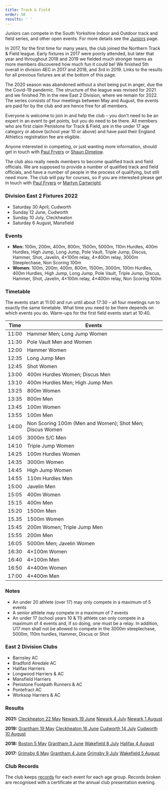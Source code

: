 ```yaml
---
title: Track & Field
order: 50
results: ' '
---
```


Juniors can compete in the South Yorkshire Indoor and Outdoor track and field series, and other open events. For more details see the [Juniors](https://pfrac.chrishodgson.co.uk/about/juniors) page.

In 2017, for the first time for many years, the club joined the Northern Track &amp; Field league. Early fixtures in 2017 were poorly attended, but later that year and throughout 2018 and 2019 we fielded much stronger teams as more members discovered how much fun it could be! We finished 5th overall in division 4EC in 2017 and 2018, and 3rd in 2019. Links to the results for all previous fixtures are at the bottom of this page.

The 2020 season was abandoned without a shot being put in anger, due the the Covid-19 pandemic. The structure of the league was revised for 2021 and we finished 7th in the new East 2 Division, where we remain for 2022. The series consists of four meetings between May and August, the events are paid for by the club and are hence free for all members.

Everyone is welcome to join in and help the club &ndash; you don't need to be an expert in an event to get points, but you do need to be there. All members who are first claim Penistone for Track &amp; Field, are in the under 17 age category or above (school year 10 or above) and have paid their England Athletics registration fee are eligible.

Anyone interested in competing, or just wanting more information, should get in touch with [Paul Fryers](mailto:paul.fryers@gmail.com) or [Shaun Dimelow](mailto:shaundimelow@hotmail.com).

The club also really needs members to become qualified track and field officials. We are supposed to provide a number of qualified track and field officials, and have a number of people in the process of qualifying, but still need more. The club will pay for courses, so if you are interested please get in touch with [Paul Fryers](mailto:paul.fryers@gmail.com) or [Martyn Cartwright](mailto:martynandpauline@gmail.com).

### Division East 2 Fixtures 2022

- Saturday 30 April, Cudworth
- Sunday 12 June, Cudworth
- Sunday 10 July, Cleckheaton
- Saturday 6 August, Mansfield

### Events

- **Men:** 100m, 200m, 400m, 800m, 1500m, 5000m, 110m Hurdles, 400m Hurdles, High Jump, Long Jump, Pole Vault, Triple Jump, Discus, Hammer, Shot, Javelin, 4&times;100m relay, 4&times;400m relay, 3000m Steeplechase, Non Scoring 100m
- **Women:** 100m, 200m, 400m, 800m, 1500m, 3000m, 100m Hurdles, 400m Hurdles, High Jump, Long Jump, Pole Vault, Triple Jump, Discus, Hammer, Shot, Javelin, 4&times;100m relay, 4&times;400m relay, Non Scoring 100m

### Timetable

The events start at 11:00 and run until about 17:30 &ndash; all four meetings run to exactly the same timetable. What time you need to be there depends on which events you do. Warm-ups for the first field events start at 10:40.

| Time  | Events                                                   |
| ----- | -------------------------------------------------------- |
| 11:00 | Hammer Men; Long Jump Women                              |
| 11:30 | Pole Vault Men and Women                                 |
| 12:00 | Hammer Women                                             |
| 12:35 | Long Jump Men                                            |
| 12:45 | Shot Women                                               |
| 13:00 | 400m Hurdles Women; Discus Men                           |
| 13:10 | 400m Hurdles Men; High Jump Men                          |
| 13:25 | 800m Women                                               |
| 13:35 | 800m Men                                                 |
| 13:45 | 100m Women                                               |
| 13:55 | 100m Men                                                 |
| 14:00 | Non Scoring 100m (Men and Women); Shot Men; Discus Women |
| 14:05 | 3000m S/C Men                                            |
| 14:10 | Triple Jump Women                                        |
| 14:25 | 100m Hurdles Women                                       |
| 14:35 | 3000m Women                                              |
| 14:45 | High Jump Women                                          |
| 14:55 | 110m Hurdles Men                                         |
| 15:00 | Javelin Men                                              |
| 15:05 | 400m Women                                               |
| 15:15 | 400m Men                                                 |
| 15:20 | 1500m Men                                                |
| 15.35 | 1500m Women                                              |
| 15:45 | 200m Women; Triple Jump Men                              |
| 15:55 | 200m Men                                                 |
| 16:05 | 5000m Men; Javelin Women                                 |
| 16:30 | 4&times;100m Women                                       |
| 16:40 | 4&times;100m Men                                         |
| 16:50 | 4&times;400m Women                                       |
| 17:00 | 4&times;400m Men                                         |

### Notes

- An under 20 athlete (over 17) may only compete in a maximum of 5 events
- A senior athlete may compete in a maximum of 7 events
- An under 17 (school years 10 &amp; 11) athlete can only compete in a maximum of 4 events and, if so doing, one must be a relay. In addition, U17 men shall not be allowed to compete in the 3000m steeplechase, 5000m, 110m hurdles, Hammer, Discus or Shot

### East 2 Division Clubs

- Barnsley AC
- Bradford Airedale AC
- Halifax Harriers
- Longwood Harriers &amp; AC
- Mansfield Harriers
- Penistone Footpath Runners &amp; AC
- Pontefract AC
- Worksop Harriers &amp; AC

### Results

**2021:**
[Cleckheaton 22 May](https://thepowerof10.info/results/results.aspx?meetingid=415233)
[Newark 19 June](https://thepowerof10.info/results/results.aspx?meetingid=415234)
[Newark 4 July](https://thepowerof10.info/results/results.aspx?meetingid=415235)
[Newark 1 August](https://thepowerof10.info/results/results.aspx?meetingid=415236)

**2019:**
[Grantham 19 May](https://thepowerof10.info/results/results.aspx?meetingid=276293)
[Cleckheaton 16 June](https://thepowerof10.info/results/results.aspx?meetingid=276294)
[Cudworth 14 July](https://thepowerof10.info/results/results.aspx?meetingid=276295)
[Cudworth 10 August](https://thepowerof10.info/results/results.aspx?meetingid=276296)

**2018:**
[Boston 5 May](http://thepowerof10.info/results/results.aspx?meetingid=234500)
[Grantham 3 June](https://thepowerof10.info/results/results.aspx?meetingid=234501)
[Wakefield 8 July](http://thepowerof10.info/results/results.aspx?meetingid=234502)
[Halifax 4 August](https://thepowerof10.info/results/results.aspx?meetingid=234503)

**2017:**
[Grimsby 6 May](http://thepowerof10.info/results/results.aspx?meetingid=189129)
[Grantham 4 June](http://thepowerof10.info/results/results.aspx?meetingid=189127)
[Grimsby 9 July](http://thepowerof10.info/results/results.aspx?meetingid=189128)
[Wakefield 5 August](http://thepowerof10.info/results/results.aspx?meetingid=189130)

### Club Records

The club keeps [records](http://results.pfrac.co.uk/Records/) for each event for each age group. Records broken are recognised with a certificate at the annual club presentation evening.
